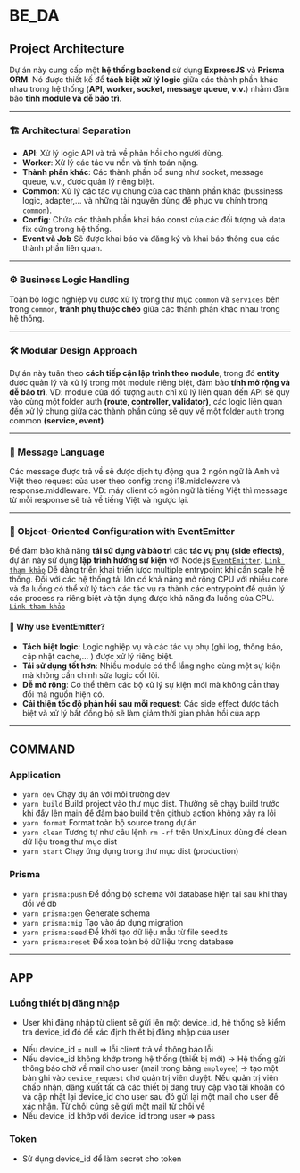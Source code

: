 # BE_DA

## Project Architecture

Dự án này cung cấp một **hệ thống backend** sử dụng **ExpressJS** và **Prisma ORM**. Nó được thiết kế để **tách biệt xử lý logic** giữa các thành phần khác nhau trong hệ thống (**API, worker, socket, message queue, v.v.**) nhằm đảm bảo **tính module và dễ bảo trì**.

---

### 🏗 Architectural Separation

- **API**: Xử lý logic API và trả về phản hồi cho người dùng.
- **Worker**: Xử lý các tác vụ nền và tính toán nặng.
- **Thành phần khác**: Các thành phần bổ sung như socket, message queue, v.v., được quản lý riêng biệt.
- **Common**: Xử lý các tác vụ chung của các thành phần khác (bussiness logic, adapter,... và những tài nguyên dùng để phục vụ chính trong `common`).
- **Config**: Chứa các thành phần khai báo const của các đối tượng và data fix cứng trong hệ thống.
- **Event và Job** Sẽ được khai báo và đăng ký và khai báo thông qua các thành phần liên quan.
---

### ⚙️ Business Logic Handling

Toàn bộ logic nghiệp vụ được xử lý trong thư mục `common` và `services` bên trong `common`, **tránh phụ thuộc chéo** giữa các thành phần khác nhau trong hệ thống.

---

### 🛠 Modular Design Approach

Dự án này tuân theo **cách tiếp cận lập trình theo module**, trong đó **entity** được quản lý và xử lý trong một module riêng biệt, đảm bảo **tính mở rộng và dễ bảo trì**.
VD: module của đối tượng `auth` chỉ xử lý liên quan đến API sẽ quy vào cùng một folder auth **(route, controller, validator)**, các logic liên quan đến xử lý chung giữa các thành phần cũng sẽ quy về một folder `auth` trong common **(service, event)**

---

### 💬 Message Language
Các message được trả về sẽ được dịch tự động qua 2 ngôn ngữ là Anh và Việt theo request của user theo config trong i18.middleware và response.middleware. VD: máy client có ngôn ngữ là tiếng Việt thì message từ mỗi response sẽ trả về tiếng Việt và ngược lại.

---

### 🎯 Object-Oriented Configuration with EventEmitter

Để đảm bảo khả năng **tái sử dụng và bảo trì** các **tác vụ phụ (side effects)**, dự án này sử dụng **lập trình hướng sự kiện** với Node.js 
[`EventEmitter`](https://nodejs.org/api/events.html).
[`Link tham khảo`](https://viblo.asia/p/event-driven-programming-va-cau-chuyen-nguoi-dua-thu-1VgZvA8YKAw)
Dễ dàng triển khai triến lược multiple entrypoint khi cần scale hệ thống. Đối với các hệ thống tải lớn có khả năng mở rộng CPU với nhiều core và đa luồng có thể xử lý tách các tác vụ ra thành các entrypoint để quản lý các process ra riêng biệt và tận dụng được khả năng đa luồng của CPU.
[`Link tham khảo`](https://viblo.asia/p/api-nodejs-cua-toi-da-handle-peak-traffic-nhu-the-nao-x7Z4D6mPLnX)

#### 🔹 Why use EventEmitter?
- **Tách biệt logic**: Logic nghiệp vụ và các tác vụ phụ (ghi log, thông báo, cập nhật cache,... ) được xử lý riêng biệt.
- **Tái sử dụng tốt hơn**: Nhiều module có thể lắng nghe cùng một sự kiện mà không cần chỉnh sửa logic cốt lõi.
- **Dễ mở rộng**: Có thể thêm các bộ xử lý sự kiện mới mà không cần thay đổi mã nguồn hiện có.
- **Cải thiện tốc độ phản hồi sau mỗi request**: Các side effect được tách biệt và xử lý bất đồng bộ sẽ làm giảm thời gian phản hồi của app

---

## COMMAND

### Application
- `yarn dev` Chạy dự án với môi trường dev
- `yarn build` Build project vào thư mục dist. Thường sẽ chạy build trước khi đẩy lên main để đảm bảo build trên github action không xảy ra lỗi
- `yarn format` Format toàn bộ source trong dự án
- `yarn clean` Tương tự như câu lệnh `rm -rf` trên Unix/Linux dùng để clean dữ liệu trong thư mục dist
- `yarn start` Chạy ứng dụng trong thư mục dist (production)

### Prisma
- `yarn prisma:push` Để đồng bộ schema với database hiện tại sau khi thay đổi về db
- `yarn prisma:gen` Generate schema
- `yarn prisma:mig` Tạo vào áp dụng migration
- `yarn prisma:seed` Để khởi tạo dữ liệu mẫu từ file seed.ts
- `yarn prisma:reset` Để xóa toàn bộ dữ liệu trong database

---

## APP
### Luồng thiết bị đăng nhập
- User khi đăng nhập từ client sẽ gửi lên một device_id, hệ thống sẽ kiểm tra device_id đó để xác định thiết bị đăng nhập của user
+ Nếu device_id = null => lỗi client trả về thông báo lỗi
+ Nếu device_id không khớp trong hệ thống (thiết bị mới) -> Hệ thống gửi thông báo chờ về mail cho user (mail trong bảng `employee`)
-> tạo một bản ghi vào `device_request` chờ quản trị viên duyệt. Nếu quản trị viên chấp nhận, đăng xuất tất cả các thiết bị đang truy cập vào tài khoản đó và cập nhật lại device_id cho user sau đó gửi lại một mail cho user để xác nhận. Từ chối cũng sẽ gửi một mail từ chối về
+ Nếu device_id khớp với device_id trong user => pass

### Token
- Sử dụng device_id để làm secret cho token